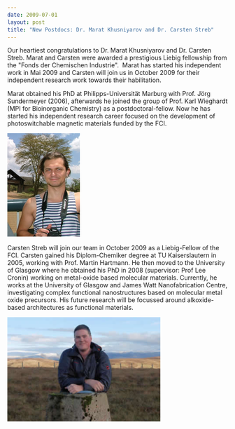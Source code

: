 ```yaml
---
date: 2009-07-01
layout: post
title: "New Postdocs: Dr. Marat Khusniyarov and Dr. Carsten Streb"
---
```


Our heartiest congratulations to Dr. Marat Khusniyarov and Dr. Carsten Streb. 
Marat and Carsten were awarded a prestigious Liebig fellowship from the "Fonds der Chemischen Industrie".  
Marat has started his independent work in Mai 2009 and Carsten will join us in October 2009 for their independent research work towards their habilitation.                        

Marat obtained his PhD at Philipps-Universität Marburg with Prof. Jörg Sundermeyer (2006), afterwards he joined the group of Prof. Karl Wieghardt (MPI for Bioinorganic Chemistry) as a postdoctoral-fellow. 
Now he has started his independent research career focused on the development of photoswitchable magnetic materials funded by the FCI.

![Dr. Marat Khusniyarov](/assets/img/2017/Marat_small_webpage.jpg)


Carsten  Streb will join our team in October 2009 as a Liebig-Fellow of the FCI. 
Carsten  gained his Diplom-Chemiker degree at TU Kaiserslautern in 2005, working with Prof. Martin Hartmann. 
He then moved to the University of Glasgow where he obtained his PhD in 2008 (supervisor: Prof Lee Cronin) working on metal-oxide based molecular materials. 
Currently, he works at the University of Glasgow and James Watt Nanofabrication Centre, investigating complex functional nanostructures based on molecular metal oxide precursors. 
His future research will be focussed around alkoxide-based architectures as functional materials.

![Dr. Carsten Streb](/assets/img/2017/carstenstreb_webpage.jpg)